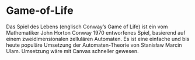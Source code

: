 # Game-of-Life
Das Spiel des Lebens (englisch Conway’s Game of Life) ist ein vom Mathematiker John Horton Conway 1970 entworfenes Spiel, basierend auf einem zweidimensionalen zellulären Automaten. Es ist eine einfache und bis heute populäre Umsetzung der Automaten-Theorie von Stanisław Marcin Ulam. 
Umsetzung wäre mit Canvas schneller gewesen.
